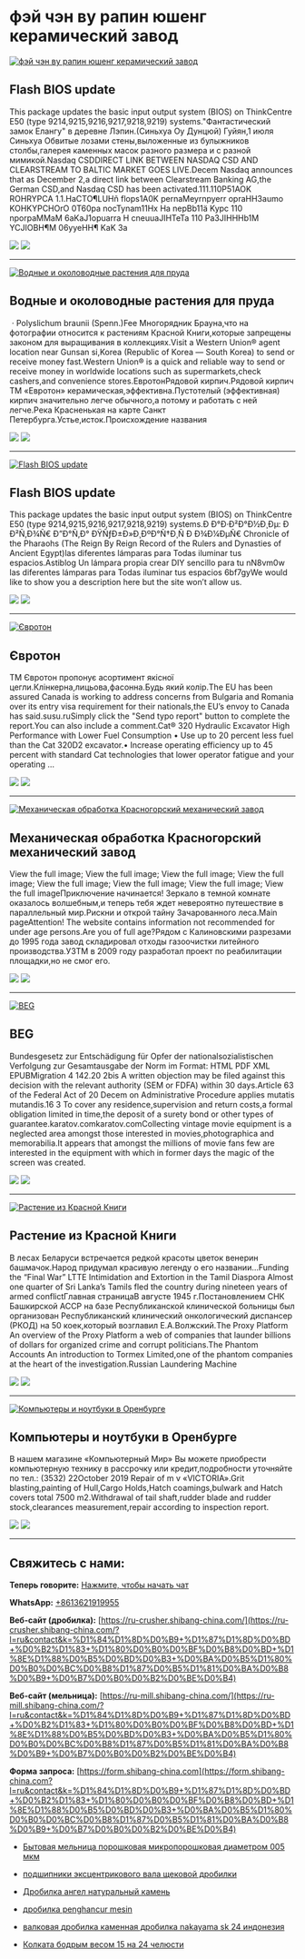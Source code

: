 # фэй чэн ву рапин юшенг керамический завод

<a href="https://swt.shibang-china.com/?l=ru&img&k=%D1%84%D1%8D%D0%B9+%D1%87%D1%8D%D0%BD+%D0%B2%D1%83+%D1%80%D0%B0%D0%BF%D0%B8%D0%BD+%D1%8E%D1%88%D0%B5%D0%BD%D0%B3+%D0%BA%D0%B5%D1%80%D0%B0%D0%BC%D0%B8%D1%87%D0%B5%D1%81%D0%BA%D0%B8%D0%B9+%D0%B7%D0%B0%D0%B2%D0%BE%D0%B4" target="_blank">![фэй чэн ву рапин юшенг керамический завод](http://static.shibang-china.com/all-800x300/1305.jpg)</a>

## Flash BIOS update
This package updates the basic input output system (BIOS) on ThinkCentre E50 (type 9214,9215,9216,9217,9218,9219) systems.&quot;Фантастический замок Елангу&quot; в деревне Лэпин.(Синьхуа Оу Дунцюй) Гуйян,1 июля Синьхуа  Обвитые лозами стены,выложенные из булыжников столбы,галерея каменных масок разного размера и с разной мимикой.Nasdaq CSDDIRECT LINK BETWEEN NASDAQ CSD AND CLEARSTREAM TO BALTIC MARKET GOES LIVE.Decem Nasdaq announces that as December 2,a direct link between Clearstream Banking AG,the German CSD,and Nasdaq CSD has been activated.111.110P51AOK ROHRYPCA 1.1.HaCTO&#182;LUH&#241; flops1A0K pernaMeyrnpyerr opraHH3aumo KOHKYPCHOrO 0T60pa nocTynam11Hx Ha nepBb11&#228; Kypc 110 nporpaMMaM 6aKaJ1opuarra H cneuuaJIHTeTa 110 Pa3JIHHHb1M YCJIOBH&#182;M 06yyeHH&#182; KaK 3a


<a href="https://whatsapp.shibangsoft.com/WhatsApp.php" target="_blank" title="WhatsApp">![](http://static.shibang-china.com/icon/whatsapp.png)</a> <a href="https://swt.shibang-china.com/?l=ru&icon&k=%D1%84%D1%8D%D0%B9+%D1%87%D1%8D%D0%BD+%D0%B2%D1%83+%D1%80%D0%B0%D0%BF%D0%B8%D0%BD+%D1%8E%D1%88%D0%B5%D0%BD%D0%B3+%D0%BA%D0%B5%D1%80%D0%B0%D0%BC%D0%B8%D1%87%D0%B5%D1%81%D0%BA%D0%B8%D0%B9+%D0%B7%D0%B0%D0%B2%D0%BE%D0%B4" target="_blank">![](http://static.shibang-china.com/icon/chat-ru.png)</a>

---

<a href="https://swt.shibang-china.com/?l=ru&img&k=%D1%84%D1%8D%D0%B9+%D1%87%D1%8D%D0%BD+%D0%B2%D1%83+%D1%80%D0%B0%D0%BF%D0%B8%D0%BD+%D1%8E%D1%88%D0%B5%D0%BD%D0%B3+%D0%BA%D0%B5%D1%80%D0%B0%D0%BC%D0%B8%D1%87%D0%B5%D1%81%D0%BA%D0%B8%D0%B9+%D0%B7%D0%B0%D0%B2%D0%BE%D0%B4" target="_blank">![Водные и околоводные растения для пруда](http://static.shibang-china.com/all-800x300/168.jpg)</a>

## Водные и околоводные растения для пруда
&nbsp;&#0183;&#32;Polyslichum braunii (Spenn.)Fee Многорядник Брауна,что на фотографии относится к растениям Красной Книги,которые запрещены законом для выращивания в коллекциях.Visit a Western Union&#174; agent location near Gunsan si,Korea (Republic of Korea — South Korea) to send or receive money fast.Western Union&#174; is a quick and reliable way to send or receive money in worldwide locations such as supermarkets,check cashers,and convenience stores.ЕвротонРядовой кирпич.Рядовой кирпич ТМ &#171;Евротон&#187; керамическая,эффективна.Пустотелый (эффективная) кирпич значительно легче обычного,а потому и работать с ней легче.Река Красненькая на карте Санкт Петербурга.Устье,исток.Происхождение названия


<a href="https://whatsapp.shibangsoft.com/WhatsApp.php" target="_blank" title="WhatsApp">![](http://static.shibang-china.com/icon/whatsapp.png)</a> <a href="https://swt.shibang-china.com/?l=ru&icon&k=%D1%84%D1%8D%D0%B9+%D1%87%D1%8D%D0%BD+%D0%B2%D1%83+%D1%80%D0%B0%D0%BF%D0%B8%D0%BD+%D1%8E%D1%88%D0%B5%D0%BD%D0%B3+%D0%BA%D0%B5%D1%80%D0%B0%D0%BC%D0%B8%D1%87%D0%B5%D1%81%D0%BA%D0%B8%D0%B9+%D0%B7%D0%B0%D0%B2%D0%BE%D0%B4" target="_blank">![](http://static.shibang-china.com/icon/chat-ru.png)</a>

---

<a href="https://swt.shibang-china.com/?l=ru&img&k=%D1%84%D1%8D%D0%B9+%D1%87%D1%8D%D0%BD+%D0%B2%D1%83+%D1%80%D0%B0%D0%BF%D0%B8%D0%BD+%D1%8E%D1%88%D0%B5%D0%BD%D0%B3+%D0%BA%D0%B5%D1%80%D0%B0%D0%BC%D0%B8%D1%87%D0%B5%D1%81%D0%BA%D0%B8%D0%B9+%D0%B7%D0%B0%D0%B2%D0%BE%D0%B4" target="_blank">![Flash BIOS update](http://static.shibang-china.com/all-800x300/976.jpg)</a>

## Flash BIOS update
This package updates the basic input output system (BIOS) on ThinkCentre E50 (type 9214,9215,9216,9217,9218,9219) systems.&#208; &#208;&#176;&#208;&#183;&#208;&#178;&#208;&#176;&#208;&#189;&#208;&#184;&#208;&#181;: &#208; &#208;&#178;&#209;‚&#208;&#190;&#209;€ &#208;”&#208;&#176;&#209;‚&#208;&#176; &#208;Ÿ&#209;ƒ&#208;&#177;&#208;&#187;&#208;&#184;&#208;&#186;&#208;&#176;&#209;†&#208;&#184;&#209; &#208; &#208;&#190;&#208;&#188;&#208;&#181;&#209;€ Chronicle of the Pharaohs (The Reign By Reign Record of the Rulers and Dynasties of Ancient Egypt)las diferentes l&#225;mparas para Todas iluminar tus espacios.Astiblog Un l&#225;mpara propia crear DIY sencillo para tu nN8vm0w las diferentes l&#225;mparas para Todas iluminar tus espacios 6bf7gyWe would like to show you a description here but the site won’t allow us.


<a href="https://whatsapp.shibangsoft.com/WhatsApp.php" target="_blank" title="WhatsApp">![](http://static.shibang-china.com/icon/whatsapp.png)</a> <a href="https://swt.shibang-china.com/?l=ru&icon&k=%D1%84%D1%8D%D0%B9+%D1%87%D1%8D%D0%BD+%D0%B2%D1%83+%D1%80%D0%B0%D0%BF%D0%B8%D0%BD+%D1%8E%D1%88%D0%B5%D0%BD%D0%B3+%D0%BA%D0%B5%D1%80%D0%B0%D0%BC%D0%B8%D1%87%D0%B5%D1%81%D0%BA%D0%B8%D0%B9+%D0%B7%D0%B0%D0%B2%D0%BE%D0%B4" target="_blank">![](http://static.shibang-china.com/icon/chat-ru.png)</a>

---

<a href="https://swt.shibang-china.com/?l=ru&img&k=%D1%84%D1%8D%D0%B9+%D1%87%D1%8D%D0%BD+%D0%B2%D1%83+%D1%80%D0%B0%D0%BF%D0%B8%D0%BD+%D1%8E%D1%88%D0%B5%D0%BD%D0%B3+%D0%BA%D0%B5%D1%80%D0%B0%D0%BC%D0%B8%D1%87%D0%B5%D1%81%D0%BA%D0%B8%D0%B9+%D0%B7%D0%B0%D0%B2%D0%BE%D0%B4" target="_blank">![Євротон](http://static.shibang-china.com/all-800x300/651.jpg)</a>

## Євротон
ТМ Євротон пропонує асортимент якісної цегли.Клінкерна,лицьова,фасонна.Будь який колір.The EU has been assured Canada is working to address concerns from Bulgaria and Romania over its entry visa requirement for their nationals,the EU’s envoy to Canada has said.susu.ruSimply click the &quot;Send typo report&quot; button to complete the report.You can also include a comment.Cat&#174; 320 Hydraulic Excavator High Performance with Lower Fuel Consumption • Use up to 20 percent less fuel than the Cat 320D2 excavator.• Increase operating efficiency up to 45 percent with standard Cat technologies that lower operator fatigue and your operating …


<a href="https://whatsapp.shibangsoft.com/WhatsApp.php" target="_blank" title="WhatsApp">![](http://static.shibang-china.com/icon/whatsapp.png)</a> <a href="https://swt.shibang-china.com/?l=ru&icon&k=%D1%84%D1%8D%D0%B9+%D1%87%D1%8D%D0%BD+%D0%B2%D1%83+%D1%80%D0%B0%D0%BF%D0%B8%D0%BD+%D1%8E%D1%88%D0%B5%D0%BD%D0%B3+%D0%BA%D0%B5%D1%80%D0%B0%D0%BC%D0%B8%D1%87%D0%B5%D1%81%D0%BA%D0%B8%D0%B9+%D0%B7%D0%B0%D0%B2%D0%BE%D0%B4" target="_blank">![](http://static.shibang-china.com/icon/chat-ru.png)</a>

---

<a href="https://swt.shibang-china.com/?l=ru&img&k=%D1%84%D1%8D%D0%B9+%D1%87%D1%8D%D0%BD+%D0%B2%D1%83+%D1%80%D0%B0%D0%BF%D0%B8%D0%BD+%D1%8E%D1%88%D0%B5%D0%BD%D0%B3+%D0%BA%D0%B5%D1%80%D0%B0%D0%BC%D0%B8%D1%87%D0%B5%D1%81%D0%BA%D0%B8%D0%B9+%D0%B7%D0%B0%D0%B2%D0%BE%D0%B4" target="_blank">![Механическая обработка Красногорский механический завод](http://static.shibang-china.com/all-800x300/723.jpg)</a>

## Механическая обработка Красногорский механический завод
View the full image; View the full image; View the full image; View the full image; View the full image; View the full image; View the full image; View the full imageПриключение начинается! Зеркало в темной комнате оказалось волшебным,и теперь тебя ждет невероятно путешествие в параллельный мир.Рискни и открой тайну Зачарованного леса.Main pageAttention! The website contains information not recommended for under age persons.Are you of full age?Рядом с Калиновскими разрезами до 1995 года завод складировал отходы газоочистки литейного производства.УЗТМ в 2009 году разработал проект по реабилитации площадки,но не смог его.


<a href="https://whatsapp.shibangsoft.com/WhatsApp.php" target="_blank" title="WhatsApp">![](http://static.shibang-china.com/icon/whatsapp.png)</a> <a href="https://swt.shibang-china.com/?l=ru&icon&k=%D1%84%D1%8D%D0%B9+%D1%87%D1%8D%D0%BD+%D0%B2%D1%83+%D1%80%D0%B0%D0%BF%D0%B8%D0%BD+%D1%8E%D1%88%D0%B5%D0%BD%D0%B3+%D0%BA%D0%B5%D1%80%D0%B0%D0%BC%D0%B8%D1%87%D0%B5%D1%81%D0%BA%D0%B8%D0%B9+%D0%B7%D0%B0%D0%B2%D0%BE%D0%B4" target="_blank">![](http://static.shibang-china.com/icon/chat-ru.png)</a>

---

<a href="https://swt.shibang-china.com/?l=ru&img&k=%D1%84%D1%8D%D0%B9+%D1%87%D1%8D%D0%BD+%D0%B2%D1%83+%D1%80%D0%B0%D0%BF%D0%B8%D0%BD+%D1%8E%D1%88%D0%B5%D0%BD%D0%B3+%D0%BA%D0%B5%D1%80%D0%B0%D0%BC%D0%B8%D1%87%D0%B5%D1%81%D0%BA%D0%B8%D0%B9+%D0%B7%D0%B0%D0%B2%D0%BE%D0%B4" target="_blank">![BEG](http://static.shibang-china.com/all-800x300/371.jpg)</a>

## BEG
Bundesgesetz zur Entsch&#228;digung f&#252;r Opfer der nationalsozialistischen Verfolgung zur Gesamtausgabe der Norm im Format: HTML PDF XML EPUBMigration 4 142.20 2bis A written objection may be filed against this decision with the relevant authority (SEM or FDFA) within 30 days.Article 63 of the Federal Act of 20 Decem on Administrative Procedure applies mutatis mutandis.16 3 To cover any residence,supervision and return costs,a formal obligation limited in time,the deposit of a surety bond or other types of guarantee.karatov.comkaratov.comCollecting vintage movie equipment is a neglected area amongst those interested in movies,photographica and memorabilia.It appears that amongst the millions of movie fans few are interested in the equipment with which in former days the magic of the screen was created.


<a href="https://whatsapp.shibangsoft.com/WhatsApp.php" target="_blank" title="WhatsApp">![](http://static.shibang-china.com/icon/whatsapp.png)</a> <a href="https://swt.shibang-china.com/?l=ru&icon&k=%D1%84%D1%8D%D0%B9+%D1%87%D1%8D%D0%BD+%D0%B2%D1%83+%D1%80%D0%B0%D0%BF%D0%B8%D0%BD+%D1%8E%D1%88%D0%B5%D0%BD%D0%B3+%D0%BA%D0%B5%D1%80%D0%B0%D0%BC%D0%B8%D1%87%D0%B5%D1%81%D0%BA%D0%B8%D0%B9+%D0%B7%D0%B0%D0%B2%D0%BE%D0%B4" target="_blank">![](http://static.shibang-china.com/icon/chat-ru.png)</a>

---

<a href="https://swt.shibang-china.com/?l=ru&img&k=%D1%84%D1%8D%D0%B9+%D1%87%D1%8D%D0%BD+%D0%B2%D1%83+%D1%80%D0%B0%D0%BF%D0%B8%D0%BD+%D1%8E%D1%88%D0%B5%D0%BD%D0%B3+%D0%BA%D0%B5%D1%80%D0%B0%D0%BC%D0%B8%D1%87%D0%B5%D1%81%D0%BA%D0%B8%D0%B9+%D0%B7%D0%B0%D0%B2%D0%BE%D0%B4" target="_blank">![Растение из Красной Книги](http://static.shibang-china.com/all-800x300/1114.jpg)</a>

## Растение из Красной Книги
В лесах Беларуси встречается редкой красоты цветок венерин башмачок.Народ придумал красивую легенду о его названии…Funding the “Final War” LTTE Intimidation and Extortion in the Tamil Diaspora Almost one quarter of Sri Lanka’s Tamils fled the country during nineteen years of armed conflictГлавная страницаВ августе 1945 г.Постановлением СНК Башкирской АССР на базе Республиканской клинической больницы был организован Республиканский клинический онкологический диспансер (РКОД) на 50 коек,который возглавил Е.А.Волжский.The Proxy Platform An overview of the Proxy Platform a web of companies that launder billions of dollars for organized crime and corrupt politicians.The Phantom Accounts An introduction to Tormex Limited,one of the phantom companies at the heart of the investigation.Russian Laundering Machine


<a href="https://whatsapp.shibangsoft.com/WhatsApp.php" target="_blank" title="WhatsApp">![](http://static.shibang-china.com/icon/whatsapp.png)</a> <a href="https://swt.shibang-china.com/?l=ru&icon&k=%D1%84%D1%8D%D0%B9+%D1%87%D1%8D%D0%BD+%D0%B2%D1%83+%D1%80%D0%B0%D0%BF%D0%B8%D0%BD+%D1%8E%D1%88%D0%B5%D0%BD%D0%B3+%D0%BA%D0%B5%D1%80%D0%B0%D0%BC%D0%B8%D1%87%D0%B5%D1%81%D0%BA%D0%B8%D0%B9+%D0%B7%D0%B0%D0%B2%D0%BE%D0%B4" target="_blank">![](http://static.shibang-china.com/icon/chat-ru.png)</a>

---

<a href="https://swt.shibang-china.com/?l=ru&img&k=%D1%84%D1%8D%D0%B9+%D1%87%D1%8D%D0%BD+%D0%B2%D1%83+%D1%80%D0%B0%D0%BF%D0%B8%D0%BD+%D1%8E%D1%88%D0%B5%D0%BD%D0%B3+%D0%BA%D0%B5%D1%80%D0%B0%D0%BC%D0%B8%D1%87%D0%B5%D1%81%D0%BA%D0%B8%D0%B9+%D0%B7%D0%B0%D0%B2%D0%BE%D0%B4" target="_blank">![Компьютеры и ноутбуки в Оренбурге](http://static.shibang-china.com/all-800x300/143.jpg)</a>

## Компьютеры и ноутбуки в Оренбурге
В нашем магазине &#171;Компьютерный Мир&#187; Вы можете приобрести компьютерную технику в рассрочку или кредит,подробности уточняйте по тел.: (3532) 22October 2019 Repair of m v &#171;VICTORIA&#187;.Grit blasting,painting of Hull,Cargo Holds,Hatch coamings,bulwark and Hatch covers total 7500 m2.Withdrawal of tail shaft,rudder blade and rudder stock,clearances measurement,repair according to inspection report.

<a href="https://whatsapp.shibangsoft.com/WhatsApp.php" target="_blank" title="WhatsApp">![](http://static.shibang-china.com/icon/whatsapp.png)</a> <a href="https://swt.shibang-china.com/?l=ru&icon&k=%D1%84%D1%8D%D0%B9+%D1%87%D1%8D%D0%BD+%D0%B2%D1%83+%D1%80%D0%B0%D0%BF%D0%B8%D0%BD+%D1%8E%D1%88%D0%B5%D0%BD%D0%B3+%D0%BA%D0%B5%D1%80%D0%B0%D0%BC%D0%B8%D1%87%D0%B5%D1%81%D0%BA%D0%B8%D0%B9+%D0%B7%D0%B0%D0%B2%D0%BE%D0%B4" target="_blank">![](http://static.shibang-china.com/icon/chat-ru.png)</a>

---
## Свяжитесь с нами:

**Теперь говорите:** [Нажмите, чтобы начать чат](https://swt.shibang-china.com?l=ru&contact&k=%D1%84%D1%8D%D0%B9+%D1%87%D1%8D%D0%BD+%D0%B2%D1%83+%D1%80%D0%B0%D0%BF%D0%B8%D0%BD+%D1%8E%D1%88%D0%B5%D0%BD%D0%B3+%D0%BA%D0%B5%D1%80%D0%B0%D0%BC%D0%B8%D1%87%D0%B5%D1%81%D0%BA%D0%B8%D0%B9+%D0%B7%D0%B0%D0%B2%D0%BE%D0%B4)

**WhatsApp:**  [+8613621919955](https://whatsapp.shibangsoft.com/WhatsApp.php)

**Веб-сайт (дробилка):** [https://ru-crusher.shibang-china.com/](https://ru-crusher.shibang-china.com/?l=ru&contact&k=%D1%84%D1%8D%D0%B9+%D1%87%D1%8D%D0%BD+%D0%B2%D1%83+%D1%80%D0%B0%D0%BF%D0%B8%D0%BD+%D1%8E%D1%88%D0%B5%D0%BD%D0%B3+%D0%BA%D0%B5%D1%80%D0%B0%D0%BC%D0%B8%D1%87%D0%B5%D1%81%D0%BA%D0%B8%D0%B9+%D0%B7%D0%B0%D0%B2%D0%BE%D0%B4)

**Веб-сайт (мельница):** [https://ru-mill.shibang-china.com/](https://ru-mill.shibang-china.com/?l=ru&contact&k=%D1%84%D1%8D%D0%B9+%D1%87%D1%8D%D0%BD+%D0%B2%D1%83+%D1%80%D0%B0%D0%BF%D0%B8%D0%BD+%D1%8E%D1%88%D0%B5%D0%BD%D0%B3+%D0%BA%D0%B5%D1%80%D0%B0%D0%BC%D0%B8%D1%87%D0%B5%D1%81%D0%BA%D0%B8%D0%B9+%D0%B7%D0%B0%D0%B2%D0%BE%D0%B4)

**Форма запроса:** [https://form.shibang-china.com](https://form.shibang-china.com?l=ru&contact&k=%D1%84%D1%8D%D0%B9+%D1%87%D1%8D%D0%BD+%D0%B2%D1%83+%D1%80%D0%B0%D0%BF%D0%B8%D0%BD+%D1%8E%D1%88%D0%B5%D0%BD%D0%B3+%D0%BA%D0%B5%D1%80%D0%B0%D0%BC%D0%B8%D1%87%D0%B5%D1%81%D0%BA%D0%B8%D0%B9+%D0%B7%D0%B0%D0%B2%D0%BE%D0%B4)

* [Бытовая мельница порошковая микропорошковая диаметром 005 мкм](../122/%D0%91%D1%8B%D1%82%D0%BE%D0%B2%D0%B0%D1%8F%20%D0%BC%D0%B5%D0%BB%D1%8C%D0%BD%D0%B8%D1%86%D0%B0%20%D0%BF%D0%BE%D1%80%D0%BE%D1%88%D0%BA%D0%BE%D0%B2%D0%B0%D1%8F%20%D0%BC%D0%B8%D0%BA%D1%80%D0%BE%D0%BF%D0%BE%D1%80%D0%BE%D1%88%D0%BA%D0%BE%D0%B2%D0%B0%D1%8F%20%D0%B4%D0%B8%D0%B0%D0%BC%D0%B5%D1%82%D1%80%D0%BE%D0%BC%20005%20%D0%BC%D0%BA%D0%BC.md)

* [подшипники эксцентрикового вала щековой дробилки](../121/%D0%BF%D0%BE%D0%B4%D1%88%D0%B8%D0%BF%D0%BD%D0%B8%D0%BA%D0%B8%20%D1%8D%D0%BA%D1%81%D1%86%D0%B5%D0%BD%D1%82%D1%80%D0%B8%D0%BA%D0%BE%D0%B2%D0%BE%D0%B3%D0%BE%20%D0%B2%D0%B0%D0%BB%D0%B0%20%D1%89%D0%B5%D0%BA%D0%BE%D0%B2%D0%BE%D0%B9%20%D0%B4%D1%80%D0%BE%D0%B1%D0%B8%D0%BB%D0%BA%D0%B8.md)

* [Дробилка ангел натуральный камень](../122/%D0%94%D1%80%D0%BE%D0%B1%D0%B8%D0%BB%D0%BA%D0%B0%20%D0%B0%D0%BD%D0%B3%D0%B5%D0%BB%20%D0%BD%D0%B0%D1%82%D1%83%D1%80%D0%B0%D0%BB%D1%8C%D0%BD%D1%8B%D0%B9%20%D0%BA%D0%B0%D0%BC%D0%B5%D0%BD%D1%8C.md)

* [дробилка penghancur mesin](../125/%D0%B4%D1%80%D0%BE%D0%B1%D0%B8%D0%BB%D0%BA%D0%B0%20penghancur%20mesin.md)

* [валковая дробилка каменная дробилка nakayama sk 24 индонезия](../121/%D0%B2%D0%B0%D0%BB%D0%BA%D0%BE%D0%B2%D0%B0%D1%8F%20%D0%B4%D1%80%D0%BE%D0%B1%D0%B8%D0%BB%D0%BA%D0%B0%20%D0%BA%D0%B0%D0%BC%D0%B5%D0%BD%D0%BD%D0%B0%D1%8F%20%D0%B4%D1%80%D0%BE%D0%B1%D0%B8%D0%BB%D0%BA%D0%B0%20nakayama%20sk%2024%20%D0%B8%D0%BD%D0%B4%D0%BE%D0%BD%D0%B5%D0%B7%D0%B8%D1%8F.md)

* [Колката бодрым весом 15 на 24 челюсти](../124/%D0%9A%D0%BE%D0%BB%D0%BA%D0%B0%D1%82%D0%B0%20%D0%B1%D0%BE%D0%B4%D1%80%D1%8B%D0%BC%20%D0%B2%D0%B5%D1%81%D0%BE%D0%BC%2015%20%D0%BD%D0%B0%2024%20%D1%87%D0%B5%D0%BB%D1%8E%D1%81%D1%82%D0%B8.md)